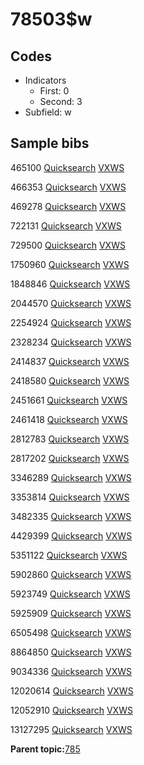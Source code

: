 # 78503$w

## Codes

-   Indicators
    -   First: 0
    -   Second: 3
-   Subfield: w

## Sample bibs

465100 [Quicksearch](https://search.library.yale.edu/catalog/465100) [VXWS](http://prodorbis.library.yale.edu:7014/vxws/GetHoldingsService?bibId=465100)

466353 [Quicksearch](https://search.library.yale.edu/catalog/466353) [VXWS](http://prodorbis.library.yale.edu:7014/vxws/GetHoldingsService?bibId=466353)

469278 [Quicksearch](https://search.library.yale.edu/catalog/469278) [VXWS](http://prodorbis.library.yale.edu:7014/vxws/GetHoldingsService?bibId=469278)

722131 [Quicksearch](https://search.library.yale.edu/catalog/722131) [VXWS](http://prodorbis.library.yale.edu:7014/vxws/GetHoldingsService?bibId=722131)

729500 [Quicksearch](https://search.library.yale.edu/catalog/729500) [VXWS](http://prodorbis.library.yale.edu:7014/vxws/GetHoldingsService?bibId=729500)

1750960 [Quicksearch](https://search.library.yale.edu/catalog/1750960) [VXWS](http://prodorbis.library.yale.edu:7014/vxws/GetHoldingsService?bibId=1750960)

1848846 [Quicksearch](https://search.library.yale.edu/catalog/1848846) [VXWS](http://prodorbis.library.yale.edu:7014/vxws/GetHoldingsService?bibId=1848846)

2044570 [Quicksearch](https://search.library.yale.edu/catalog/2044570) [VXWS](http://prodorbis.library.yale.edu:7014/vxws/GetHoldingsService?bibId=2044570)

2254924 [Quicksearch](https://search.library.yale.edu/catalog/2254924) [VXWS](http://prodorbis.library.yale.edu:7014/vxws/GetHoldingsService?bibId=2254924)

2328234 [Quicksearch](https://search.library.yale.edu/catalog/2328234) [VXWS](http://prodorbis.library.yale.edu:7014/vxws/GetHoldingsService?bibId=2328234)

2414837 [Quicksearch](https://search.library.yale.edu/catalog/2414837) [VXWS](http://prodorbis.library.yale.edu:7014/vxws/GetHoldingsService?bibId=2414837)

2418580 [Quicksearch](https://search.library.yale.edu/catalog/2418580) [VXWS](http://prodorbis.library.yale.edu:7014/vxws/GetHoldingsService?bibId=2418580)

2451661 [Quicksearch](https://search.library.yale.edu/catalog/2451661) [VXWS](http://prodorbis.library.yale.edu:7014/vxws/GetHoldingsService?bibId=2451661)

2461418 [Quicksearch](https://search.library.yale.edu/catalog/2461418) [VXWS](http://prodorbis.library.yale.edu:7014/vxws/GetHoldingsService?bibId=2461418)

2812783 [Quicksearch](https://search.library.yale.edu/catalog/2812783) [VXWS](http://prodorbis.library.yale.edu:7014/vxws/GetHoldingsService?bibId=2812783)

2817202 [Quicksearch](https://search.library.yale.edu/catalog/2817202) [VXWS](http://prodorbis.library.yale.edu:7014/vxws/GetHoldingsService?bibId=2817202)

3346289 [Quicksearch](https://search.library.yale.edu/catalog/3346289) [VXWS](http://prodorbis.library.yale.edu:7014/vxws/GetHoldingsService?bibId=3346289)

3353814 [Quicksearch](https://search.library.yale.edu/catalog/3353814) [VXWS](http://prodorbis.library.yale.edu:7014/vxws/GetHoldingsService?bibId=3353814)

3482335 [Quicksearch](https://search.library.yale.edu/catalog/3482335) [VXWS](http://prodorbis.library.yale.edu:7014/vxws/GetHoldingsService?bibId=3482335)

4429399 [Quicksearch](https://search.library.yale.edu/catalog/4429399) [VXWS](http://prodorbis.library.yale.edu:7014/vxws/GetHoldingsService?bibId=4429399)

5351122 [Quicksearch](https://search.library.yale.edu/catalog/5351122) [VXWS](http://prodorbis.library.yale.edu:7014/vxws/GetHoldingsService?bibId=5351122)

5902860 [Quicksearch](https://search.library.yale.edu/catalog/5902860) [VXWS](http://prodorbis.library.yale.edu:7014/vxws/GetHoldingsService?bibId=5902860)

5923749 [Quicksearch](https://search.library.yale.edu/catalog/5923749) [VXWS](http://prodorbis.library.yale.edu:7014/vxws/GetHoldingsService?bibId=5923749)

5925909 [Quicksearch](https://search.library.yale.edu/catalog/5925909) [VXWS](http://prodorbis.library.yale.edu:7014/vxws/GetHoldingsService?bibId=5925909)

6505498 [Quicksearch](https://search.library.yale.edu/catalog/6505498) [VXWS](http://prodorbis.library.yale.edu:7014/vxws/GetHoldingsService?bibId=6505498)

8864850 [Quicksearch](https://search.library.yale.edu/catalog/8864850) [VXWS](http://prodorbis.library.yale.edu:7014/vxws/GetHoldingsService?bibId=8864850)

9034336 [Quicksearch](https://search.library.yale.edu/catalog/9034336) [VXWS](http://prodorbis.library.yale.edu:7014/vxws/GetHoldingsService?bibId=9034336)

12020614 [Quicksearch](https://search.library.yale.edu/catalog/12020614) [VXWS](http://prodorbis.library.yale.edu:7014/vxws/GetHoldingsService?bibId=12020614)

12052910 [Quicksearch](https://search.library.yale.edu/catalog/12052910) [VXWS](http://prodorbis.library.yale.edu:7014/vxws/GetHoldingsService?bibId=12052910)

13127295 [Quicksearch](https://search.library.yale.edu/catalog/13127295) [VXWS](http://prodorbis.library.yale.edu:7014/vxws/GetHoldingsService?bibId=13127295)

**Parent topic:**[785](../../tags/785/785.md)

